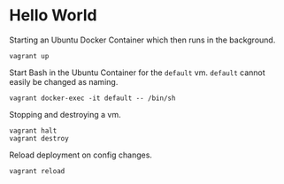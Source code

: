 # Hello World

Starting an Ubuntu Docker Container which then runs in the background.

````shell
vagrant up
````

Start Bash in the Ubuntu Container for the `default` vm.
`default` cannot easily be changed as naming.

````shell
vagrant docker-exec -it default -- /bin/sh
````

Stopping and destroying a vm.

````shell
vagrant halt
vagrant destroy
````

Reload deployment on config changes.

````shell
vagrant reload
````
